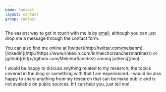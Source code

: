 ```yaml
---
name: Contact
layout: contact
group: contact
---
```



<p class="text-justify">

The easiest way to get in touch with me is by [email]('mailto:sanchezmartinezmelchor@gmail.com), although you can just drop me a message through the contact form.<br>
</p>

<p class="text-justify">
You can also find me online at [twitter](http://twitter.com/melsanm), [linkedin](http://https://www.linkedin.com/in/melchorsanchezmartinez/) or [github](http://github.com/MelchorSanchez) among [others](/bio).<br>
</p>

<p class="text-justify">
I would be happy to discuss anything related to my research, the topics covered in the blog or something with that I am experienced. I would be also happy to share anything from my research that can be make public and is not available on public sources.  If I can help you, just tell me!<br><br>
</p>
